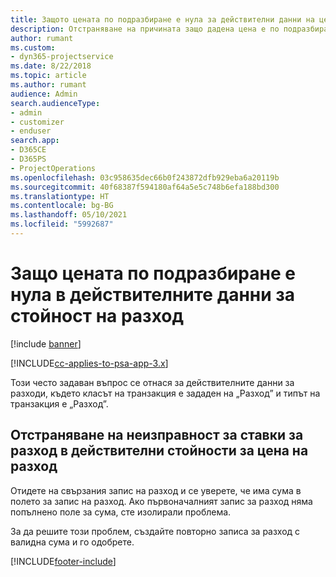 ```yaml
---
title: Защото цената по подразбиране е нула за действителни данни на цена на разходи?
description: Отстраняване на причината защо дадена цена е по подразбиране 0 в действителни данни за цена на разход.
author: rumant
ms.custom:
- dyn365-projectservice
ms.date: 8/22/2018
ms.topic: article
ms.author: rumant
audience: Admin
search.audienceType:
- admin
- customizer
- enduser
search.app:
- D365CE
- D365PS
- ProjectOperations
ms.openlocfilehash: 03c958635dec66b0f243872dfb929eba6a20119b
ms.sourcegitcommit: 40f68387f594180af64a5e5c748b6efa188bd300
ms.translationtype: HT
ms.contentlocale: bg-BG
ms.lasthandoff: 05/10/2021
ms.locfileid: "5992687"
---
```

# <a name="why-is-the-price-defaulting-to-zero-on-expense-cost-actuals"></a>Защо цената по подразбиране е нула в действителните данни за стойност на разход

[!include [banner](../includes/psa-now-project-operations.md)]

[!INCLUDE[cc-applies-to-psa-app-3.x](../includes/cc-applies-to-psa-app-3x.md)]

Този често задаван въпрос се отнася за действителните данни за разходи, където класът на транзакция е зададен на „Разход” и типът на транзакция е „Разход”.

## <a name="troubleshooting-cost-rates-on-expense-cost-actuals"></a>Отстраняване на неизправност за ставки за разход в действителни стойности за цена на разход

Отидете на свързания запис на разход и се уверете, че има сума в полето за запис на разход. Ако първоначалният запис за разход няма попълнено поле за сума, сте изолирали проблема.
 
За да решите този проблем, създайте повторно записа за разход с валидна сума и го одобрете.


[!INCLUDE[footer-include](../includes/footer-banner.md)]